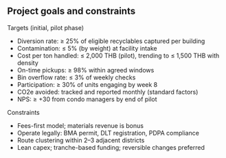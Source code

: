 ## Project goals and constraints

Targets (initial, pilot phase)
- Diversion rate: ≥ 25% of eligible recyclables captured per building
- Contamination: ≤ 5% (by weight) at facility intake
- Cost per ton handled: ≤ 2,000 THB (pilot), trending to ≤ 1,500 THB with density
- On-time pickups: ≥ 98% within agreed windows
- Bin overflow rate: ≤ 3% of weekly checks
- Participation: ≥ 30% of units engaging by week 8
- CO2e avoided: tracked and reported monthly (standard factors)
- NPS: ≥ +30 from condo managers by end of pilot

Constraints
- Fees-first model; materials revenue is bonus
- Operate legally: BMA permit, DLT registration, PDPA compliance
- Route clustering within 2–3 adjacent districts
- Lean capex; tranche-based funding; reversible changes preferred


